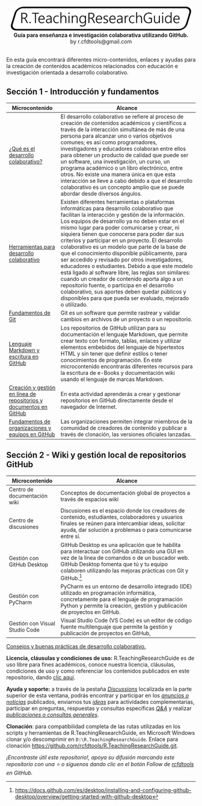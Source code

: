 <div align="center">
  <br><img alt="R.LTWB" src="https://github.com/rcfdtools/R.TeachingResearchGuide/blob/main/.icons/R.TeachingResearchGuide.svg" width="480px">
  <br><b>Guía para enseñanza e investigación colaborativa utilizando GitHub.</b><br>by r.cfdtools@gmail.com<br><br>  
</div>

En esta guía encontrará diferentes micro-contenidos, enlaces y ayudas para la creación de contenidos académicos relacionados con educación e investigación orientada a desarrollo colaborativo.  

## Sección 1 - Introducción y fundamentos

| Microcontenido                                                                                                                                                  | Alcance                                                                                                                                                                                                                                                                                                                                                                                                                                                                                                                                                                                                                                                                                                                                                                                                                                      |
|-----------------------------------------------------------------------------------------------------------------------------------------------------------------|----------------------------------------------------------------------------------------------------------------------------------------------------------------------------------------------------------------------------------------------------------------------------------------------------------------------------------------------------------------------------------------------------------------------------------------------------------------------------------------------------------------------------------------------------------------------------------------------------------------------------------------------------------------------------------------------------------------------------------------------------------------------------------------------------------------------------------------------|
| [¿Qué es el desarrollo colaborativo?](https://github.com/rcfdtools/R.TeachingResearchGuide/tree/main/Section01/WhatIsCollab)                                    | El desarrollo colaborativo se refiere al proceso de creación de contenidos académicos y científicos a través de la interacción simultánea de más de una persona para alcanzar uno o varios objetivos comunes; es así como programadores, investigadores y educadores colaboran entre ellos para obtener un producto de calidad que puede ser un software, una investigación, un curso, un programa académico o un libro electrónico, entre otros. No existe una manera única en que esta interacción se lleve a cabo debido a que el desarrollo colaborativo es un concepto amplio que se puede abordar desde diversos ángulos.                                                                                                                                                                                                              |
| [Herramientas para desarrollo colaborativo](https://github.com/rcfdtools/R.TeachingResearchGuide/tree/main/Section01/CollabTools)                               | Existen diferentes herramientas o plataformas informáticas para desarrollo colaborativo que facilitan la interacción y gestión de la información. Los equipos de desarrollo ya no deben estar en el mismo lugar para poder comunicarse y crear, ni siquiera tienen que conocerse para poder dar sus criterios y participar en un proyecto. El desarrollo colaborativo es un modelo que parte de la base de que el conocimiento disponible públicamente, para ser accedido y revisado por otros investigadores, educadores o estudiantes. Debido a que este modelo está ligado al software libre, las reglas son similares: cuando un creador de contenido aporta algo a un repositorio fuente, o participa en el desarrollo colaborativo, sus aportes deben quedar públicos y disponibles para que pueda ser evaluado, mejorado o utilizado. |
| [Fundamentos de Git](https://github.com/rcfdtools/R.TeachingResearchGuide/tree/main/Section01/GitFundamentals)                                                  | Git es un software que permite rastrear y validar cambios en archivos de un proyecto o un repositorio.                                                                                                                                                                                                                                                                                                                                                                                                                                                                                                                                                                                                                                                                                                                                       |
| [Lenguaje Markdown y escritura en GitHub](https://github.com/rcfdtools/R.TeachingResearchGuide/tree/main/Section01/Markdown)                                    | Los repositorios de GitHub utilizan para su documentación el lenguaje Markdown, que permite crear texto con formato, tablas, enlaces y utilizar elementos embebidos del lenguaje de hipertextos HTML y sin tener que definir estilos o tener conocimientos de programación. En este microcontenido encontrarás diferentes recursos para la escritura de e-Books y documentación wiki usando el lenguaje de marcas Markdown.                                                                                                                                                                                                                                                                                                                                                                                                                  |
| [Creación y gestión en línea de repositorios y documentos en GitHub](https://github.com/rcfdtools/R.TeachingResearchGuide/tree/main/Section01/GitHubRepository) | En esta actividad aprenderás a crear y gestionar repositorios en GitHub directamente desde el navegador de Internet.                                                                                                                                                                                                                                                                                                                                                                                                                                                                                                                                                                                                                                                                                                                         |
| [Fundamentos de organizaciones y equipos en GitHub](https://github.com/rcfdtools/R.TeachingResearchGuide/tree/main/Section01/GitHubOrganization)                | Las organizaciones permiten integrar miembros de la comunidad de creadores de contenido y publicar a través de clonación, las versiones oficiales lanzadas.                                                                                                                                                                                                                                                                                                                                                                                                                                                                                                                                                                                                                                                                                  |
## Sección 2 - Wiki y gestión local de repositorios GitHub

| Microcontenido                 | Alcance                                                                                                                                                                                                                                                         |
|--------------------------------|-----------------------------------------------------------------------------------------------------------------------------------------------------------------------------------------------------------------------------------------------------------------|
| Centro de documentación wiki   | Conceptos de documentación global de proyectos a través de espacios wiki                                                                                                                                                                                        |
| Centro de discusiones          | Discusiones es el espacio donde los creadores de contenido, estudiantes, colaboradores y usuarios finales se reúnen para intercambiar ideas, solicitar ayuda, dar solución a problemas o para comunicarse entre sí.                                             |
| Gestión con GitHub Desktop     | GitHub Desktop es una aplicación que te habilita para interactuar con GitHub utilizando una GUI en vez de la línea de comandos o de un buscador web. GitHub Desktop fomenta que tú y tu equipo colaboren utilizando las mejoras prácticas con Git y GitHub.[^1] |
| Gestión con PyCharm            | PyCharm es un entorno de desarrollo integrado (IDE) utilizado en programación informática, concretamente para el lenguaje de programación Python y permite la creación, gestión y publicación de proyectos en GitHub.                                           |
| Gestión con Visual Studio Code | Visual Studio Code (VS Code) es un editor de código fuente multilenguaje que permite la gestión y publicación de proyectos en GitHub,                                                                                                                           |

[^1]: https://docs.github.com/es/desktop/installing-and-configuring-github-desktop/overview/getting-started-with-github-desktop

[Consejos y buenas prácticas de desarrollo colaborativo.](https://github.com/rcfdtools/R.TeachingResearchGuide/blob/main/BestPractice.md) 

**Licencia, cláusulas y condiciones de uso:** R.TeachingResearchGuide es de uso libre para fines académicos, conoce nuestra licencia, cláusulas, condiciones de uso y como referenciar los contenidos publicados en este repositorio, dando [clic aquí](https://github.com/rcfdtools/R.TeachingResearchGuide/blob/main/LICENSE.md).

**Ayuda y soporte:** a través de la pestaña _[Discussions](https://github.com/rcfdtools/R.TeachingResearchGuide/discussions)_ localizada en la parte superior de esta ventana, podrás encontrar y participar en los [_anuncios o noticias_](https://github.com/rcfdtools/R.TeachingResearchGuide/discussions/categories/announcements) publicados, enviarnos tus [_ideas_](https://github.com/rcfdtools/R.TeachingResearchGuide/discussions/categories/ideas) para actividades complementarias, participar en preguntas, respuestas y consultas específicas [_Q&A_](https://github.com/rcfdtools/R.TeachingResearchGuide/discussions/categories/q-a) y realizar [_publicaciones o consultas generales_](https://github.com/rcfdtools/R.TeachingResearchGuide/discussions/categories/general).

**Clonación**: para compatibilidad completa de las rutas utilizadas en los scripts y herramientas de R.TeachingResearchGuide, en Microsoft Windows clonar y/o descomprimir en `D:\R.TeachingResearchGuide`. Enlace para clonación https://github.com/rcfdtools/R.TeachingResearchGuide.git.

_¡Encontraste útil este repositorio!, apoya su difusión marcando este repositorio con una ⭐ o síguenos dando clic en el botón Follow de [rcfdtools](https://github.com/rcfdtools) en GitHub._
